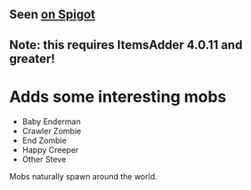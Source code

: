 ## Seen [on Spigot](https://www.spigotmc.org/resources/vanillaex-custom-mobs-pack.125684/)

## Note: this requires ItemsAdder 4.0.11 and greater!

# Adds some interesting mobs
- Baby Enderman
- Crawler Zombie
- End Zombie
- Happy Creeper
- Other Steve

Mobs naturally spawn around the world.
